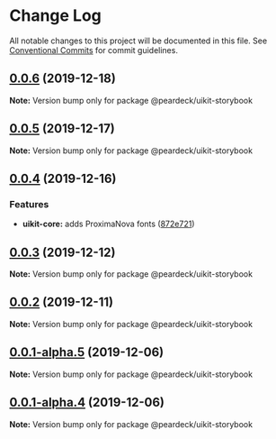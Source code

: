 # Change Log

All notable changes to this project will be documented in this file.
See [Conventional Commits](https://conventionalcommits.org) for commit guidelines.

## [0.0.6](https://github.com/peardeck/peardeck-uikit/compare/@peardeck/uikit-storybook@0.0.5...@peardeck/uikit-storybook@0.0.6) (2019-12-18)

**Note:** Version bump only for package @peardeck/uikit-storybook





## [0.0.5](https://github.com/peardeck/peardeck-uikit/compare/@peardeck/uikit-storybook@0.0.4...@peardeck/uikit-storybook@0.0.5) (2019-12-17)

**Note:** Version bump only for package @peardeck/uikit-storybook





## [0.0.4](https://github.com/peardeck/peardeck-uikit/compare/@peardeck/uikit-storybook@0.0.3...@peardeck/uikit-storybook@0.0.4) (2019-12-16)


### Features

* **uikit-core:** adds ProximaNova fonts ([872e721](https://github.com/peardeck/peardeck-uikit/commit/872e72185c65bbb06d72e08bc001147b5775d77f))





## [0.0.3](https://github.com/peardeck/peardeck-uikit/compare/@peardeck/uikit-storybook@0.0.2...@peardeck/uikit-storybook@0.0.3) (2019-12-12)

**Note:** Version bump only for package @peardeck/uikit-storybook





## [0.0.2](https://github.com/peardeck/peardeck-uikit/compare/@peardeck/uikit-storybook@0.0.1-alpha.5...@peardeck/uikit-storybook@0.0.2) (2019-12-11)

**Note:** Version bump only for package @peardeck/uikit-storybook





## [0.0.1-alpha.5](https://github.com/peardeck/peardeck-uikit/compare/@peardeck/uikit-storybook@0.0.1-alpha.4...@peardeck/uikit-storybook@0.0.1-alpha.5) (2019-12-06)

**Note:** Version bump only for package @peardeck/uikit-storybook





## [0.0.1-alpha.4](https://github.com/peardeck/peardeck-uikit/compare/@peardeck/uikit-storybook@0.0.1-alpha.3...@peardeck/uikit-storybook@0.0.1-alpha.4) (2019-12-06)

**Note:** Version bump only for package @peardeck/uikit-storybook
